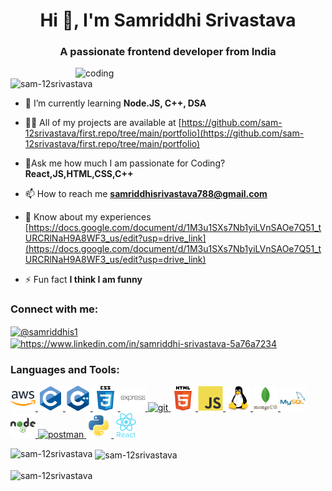 <h1 align="center">Hi 👋, I'm Samriddhi Srivastava</h1>
<h3 align="center">A passionate frontend developer from India</h3>

<img align="right" alt="coding" width="400" src="https://www.google.com/url?sa=i&url=https%3A%2F%2Fgithub.com%2Frudrabarad%2FGifs&psig=AOvVaw0CWY8iPHO4nP4Yy37zoS75&ust=1720895638864000&source=images&cd=vfe&opi=89978449&ved=0CBAQjRxqFwoTCLDVlvuRoocDFQAAAAAdAAAAABAE">

<p align="left"> <img src="https://komarev.com/ghpvc/?username=sam-12srivastava&label=Profile%20views&color=0e75b6&style=flat" alt="sam-12srivastava" /> </p>

- 🌱 I’m currently learning **Node.JS, C++, DSA**

- 👨‍💻 All of my projects are available at [https://github.com/sam-12srivastava/first.repo/tree/main/portfolio](https://github.com/sam-12srivastava/first.repo/tree/main/portfolio)

- 💬Ask me how much I am passionate for Coding? **React,JS,HTML,CSS,C++**

- 📫 How to reach me **samriddhisrivastava788@gmail.com**

- 📄 Know about my experiences [https://docs.google.com/document/d/1M3u1SXs7Nb1yiLVnSAOe7Q51_tURCRlNaH9A8WF3_us/edit?usp=drive_link](https://docs.google.com/document/d/1M3u1SXs7Nb1yiLVnSAOe7Q51_tURCRlNaH9A8WF3_us/edit?usp=drive_link)

- ⚡ Fun fact **I think I am funny**

<h3 align="left">Connect with me:</h3>
<p align="left">
<a href="https://twitter.com/@samriddhis1" target="blank"><img align="center" src="https://raw.githubusercontent.com/rahuldkjain/github-profile-readme-generator/master/src/images/icons/Social/twitter.svg" alt="@samriddhis1" height="30" width="40" /></a>
<a href="https://linkedin.com/in/https://www.linkedin.com/in/samriddhi-srivastava-5a76a7234" target="blank"><img align="center" src="https://raw.githubusercontent.com/rahuldkjain/github-profile-readme-generator/master/src/images/icons/Social/linked-in-alt.svg" alt="https://www.linkedin.com/in/samriddhi-srivastava-5a76a7234" height="30" width="40" /></a>
</p>

<h3 align="left">Languages and Tools:</h3>
<p align="left"> <a href="https://aws.amazon.com" target="_blank" rel="noreferrer"> <img src="https://raw.githubusercontent.com/devicons/devicon/master/icons/amazonwebservices/amazonwebservices-original-wordmark.svg" alt="aws" width="40" height="40"/> </a> <a href="https://www.cprogramming.com/" target="_blank" rel="noreferrer"> <img src="https://raw.githubusercontent.com/devicons/devicon/master/icons/c/c-original.svg" alt="c" width="40" height="40"/> </a> <a href="https://www.w3schools.com/cpp/" target="_blank" rel="noreferrer"> <img src="https://raw.githubusercontent.com/devicons/devicon/master/icons/cplusplus/cplusplus-original.svg" alt="cplusplus" width="40" height="40"/> </a> <a href="https://www.w3schools.com/css/" target="_blank" rel="noreferrer"> <img src="https://raw.githubusercontent.com/devicons/devicon/master/icons/css3/css3-original-wordmark.svg" alt="css3" width="40" height="40"/> </a> <a href="https://expressjs.com" target="_blank" rel="noreferrer"> <img src="https://raw.githubusercontent.com/devicons/devicon/master/icons/express/express-original-wordmark.svg" alt="express" width="40" height="40"/> </a> <a href="https://git-scm.com/" target="_blank" rel="noreferrer"> <img src="https://www.vectorlogo.zone/logos/git-scm/git-scm-icon.svg" alt="git" width="40" height="40"/> </a> <a href="https://www.w3.org/html/" target="_blank" rel="noreferrer"> <img src="https://raw.githubusercontent.com/devicons/devicon/master/icons/html5/html5-original-wordmark.svg" alt="html5" width="40" height="40"/> </a> <a href="https://developer.mozilla.org/en-US/docs/Web/JavaScript" target="_blank" rel="noreferrer"> <img src="https://raw.githubusercontent.com/devicons/devicon/master/icons/javascript/javascript-original.svg" alt="javascript" width="40" height="40"/> </a> <a href="https://www.linux.org/" target="_blank" rel="noreferrer"> <img src="https://raw.githubusercontent.com/devicons/devicon/master/icons/linux/linux-original.svg" alt="linux" width="40" height="40"/> </a> <a href="https://www.mongodb.com/" target="_blank" rel="noreferrer"> <img src="https://raw.githubusercontent.com/devicons/devicon/master/icons/mongodb/mongodb-original-wordmark.svg" alt="mongodb" width="40" height="40"/> </a> <a href="https://www.mysql.com/" target="_blank" rel="noreferrer"> <img src="https://raw.githubusercontent.com/devicons/devicon/master/icons/mysql/mysql-original-wordmark.svg" alt="mysql" width="40" height="40"/> </a> <a href="https://nodejs.org" target="_blank" rel="noreferrer"> <img src="https://raw.githubusercontent.com/devicons/devicon/master/icons/nodejs/nodejs-original-wordmark.svg" alt="nodejs" width="40" height="40"/> </a> <a href="https://postman.com" target="_blank" rel="noreferrer"> <img src="https://www.vectorlogo.zone/logos/getpostman/getpostman-icon.svg" alt="postman" width="40" height="40"/> </a> <a href="https://www.python.org" target="_blank" rel="noreferrer"> <img src="https://raw.githubusercontent.com/devicons/devicon/master/icons/python/python-original.svg" alt="python" width="40" height="40"/> </a> <a href="https://reactjs.org/" target="_blank" rel="noreferrer"> <img src="https://raw.githubusercontent.com/devicons/devicon/master/icons/react/react-original-wordmark.svg" alt="react" width="40" height="40"/> </a> </p>

<p><img align="left" src="https://github-readme-stats.vercel.app/api/top-langs?username=sam-12srivastava&show_icons=true&locale=en&layout=compact" alt="sam-12srivastava" /></p>

<p>&nbsp;<img align="center" src="https://github-readme-stats.vercel.app/api?username=sam-12srivastava&show_icons=true&locale=en" alt="sam-12srivastava" /></p>

<p><img align="center" src="https://github-readme-streak-stats.herokuapp.com/?user=sam-12srivastava&" alt="sam-12srivastava" /></p>
